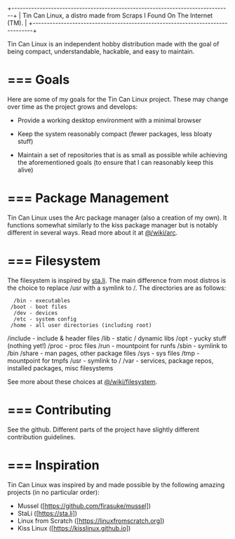 +------------------------------------------------------------------------------+
|  Tin Can Linux, a distro made from Scraps I Found On The Internet (TM).      |
+------------------------------------------------------------------------------+

Tin Can Linux is an independent hobby distribution made with the goal of being
compact, understandable, hackable, and easy to maintain.


=== Goals
=========

Here are some of my goals for the Tin Can Linux project. These may change over
time as the project grows and develops:

  - Provide a working desktop environment with a minimal browser
  
  - Keep the system reasonably compact (fewer packages, less bloaty stuff)
  
  - Maintain a set of repositories that is as small as possible while achieving
    the aforementioned goals (to ensure that I can reasonably keep this alive)


=== Package Management
======================

Tin Can Linux uses the Arc package manager (also a creation of my own). It
functions somewhat similarly to the kiss package manager but is notably
different in several ways. Read more about it at [@/wiki/arc](/wiki/arc).


=== Filesystem
==============

The filesystem is inspired by [sta.li](https://sta.li). The main difference from most distros is
the choice to replace /usr with a symlink to /. The directories are as follows:

      /bin - executables
     /boot - boot files
      /dev - devices
      /etc - system config
     /home - all user directories (including root)
  /include - include \& header files
      /lib - static / dynamic libs
      /opt - yucky stuff (nothing yet!)
     /proc - proc files
      /run - mountpoint for runfs
     /sbin - symlink to /bin
    /share - man pages, other package files
      /sys - sys files
      /tmp - mountpoint for tmpfs
      /usr - symlink to /
      /var - services, package repos, installed packages, misc filesystems


See more about these choices at [@/wiki/filesystem](/wiki/filesystem).


=== Contributing
================

See the github. Different parts of the project have slightly different
contribution guidelines.


=== Inspiration
===============

Tin Can Linux was inspired by and made possible by the following amazing
projects (in no particular order):

  - Mussel ([https://github.com/firasuke/mussel])
  - StaLi ([https://sta.li])
  - Linux from Scratch ([https://linuxfromscratch.org])
  - Kiss Linux ([https://kisslinux.github.io])
